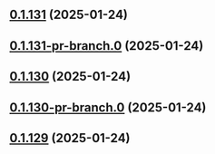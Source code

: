 ## [0.1.131](https://github.com/latha-414/AWS-CICD-web-app/compare/v0.1.131-pr-branch.0...v0.1.131) (2025-01-24)



## [0.1.131-pr-branch.0](https://github.com/latha-414/AWS-CICD-web-app/compare/v0.1.130...v0.1.131-pr-branch.0) (2025-01-24)



## [0.1.130](https://github.com/latha-414/AWS-CICD-web-app/compare/v0.1.130-pr-branch.0...v0.1.130) (2025-01-24)



## [0.1.130-pr-branch.0](https://github.com/latha-414/AWS-CICD-web-app/compare/v0.1.129...v0.1.130-pr-branch.0) (2025-01-24)



## [0.1.129](https://github.com/latha-414/AWS-CICD-web-app/compare/v0.1.129-pr-branch.0...v0.1.129) (2025-01-24)



